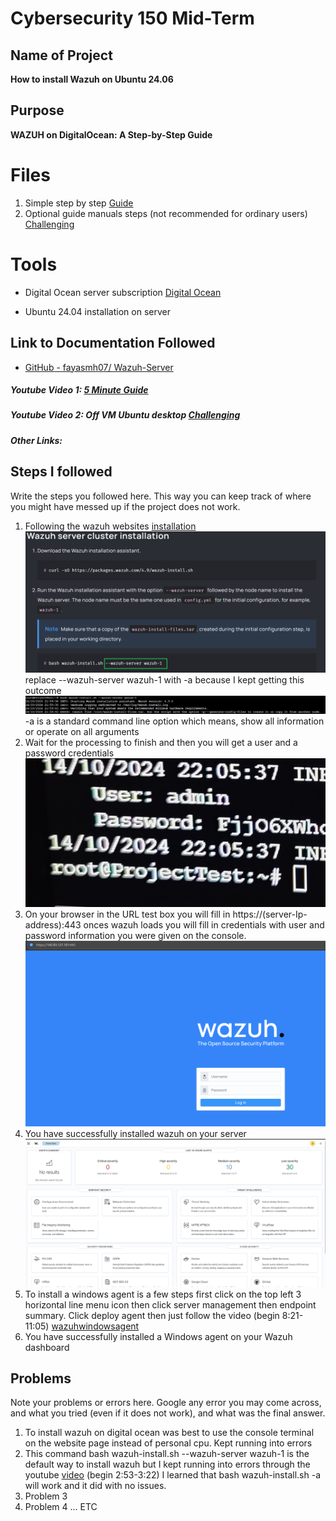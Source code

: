 # Cybersecurity 150 Mid-Term

## Name of Project
**How to install Wazuh on Ubuntu 24.06**

## Purpose
**WAZUH on DigitalOcean: A Step-by-Step Guide** 

# Files
1. Simple step by step [Guide](https://medium.com/@akobeajiboluemmanuel/step-by-step-setup-of-wazuh-siem-on-ubuntu-22-04-3-lts-4663104fe69b)
2. Optional guide manuals steps (not recommended for ordinary users) [Challenging](https://computingforgeeks.com/how-to-install-wazuh-server-on-ubuntu/) 



# Tools 
* Digital Ocean server subscription [Digital Ocean](https://www.digitalocean.com/)

* Ubuntu 24.04 installation on server

## Link to Documentation Followed
- [GitHub - fayasmh07/ Wazuh-Server](https://github.com/fayasmh07/Wazuh-Server)

##### Youtube Video 1: [5 Minute Guide](https://www.youtube.com/watch?v=pCKApbHhQiY)

##### Youtube Video 2: Off VM Ubuntu desktop [Challenging](https://www.youtube.com/watch?v=3CfjoCQmpo8)

##### Other Links: 


## Steps I followed
Write the steps you followed here.  This way you can keep track of where you might have messed up if the project does not work.
1. Following the wazuh websites [installation](https://documentation.wazuh.com/current/installation-guide/wazuh-server/installation-assistant.html) ![replace](github1.png) replace --wazuh-server wazuh-1 with -a because I kept getting this outcome ![wrong](2.png) -a is a standard command line option which means, show all information or operate on all arguments
2. Wait for the processing to finish and then you will get a user and a password credentials ![credentials](credentials1.jpg)
3. On your browser in the URL test box you will fill in https://(server-Ip-address):443 onces wazuh loads you will fill in credentials with user and password information you were given on the console. ![wazuhlogin](wazuhlogin.png)
4. You have successfully installed wazuh on  your server ![wazuhscreeen](wazuhscreen.png) 
5. To install a windows agent is a few steps first click on the top left 3 horizontal line menu icon then click server management then endpoint summary. Click deploy agent then just follow the video (begin 8:21- 11:05) [wazuhwindowsagent](https://www.youtube.com/watch?v=JTGMWH2w2p4)
6. You have successfully installed a Windows agent on your Wazuh dashboard


## Problems
Note your problems or errors here.  Google any error you may come across, and what you tried (even if it does not work), and what was the final answer.
1. To install wazuh on digital ocean was best to use the console terminal on the website page instead of personal cpu. Kept running into errors
2. This command bash wazuh-install.sh --wazuh-server wazuh-1 is the default way to install wazuh but I kept running into errors through the youtube [video](https://www.youtube.com/watch?v=JTGMWH2w2p4) (begin 2:53-3:22) I learned that bash wazuh-install.sh -a will work and it did with no issues.
3. Problem 3
4. Problem 4 ... ETC


<!--  
Example
1. Arduino code will not load on ESP32 Cam.
   Answer: Camera drivers were incorrect I needed to install the driver: [https://www.wch-ic.com/downloads/CH341SER_ZIP.html](https://github.com/martin-ger/esp32_nat_router).  I used file, "CH341SER.ZIP" and it worked.
   -->
